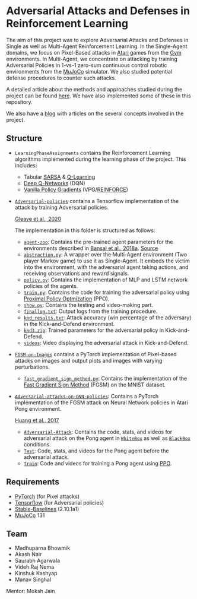 # Adversarial Attacks and Defenses in Reinforcement Learning

The aim of this project was to explore Adversarial Attacks and Defenses in Single as well as Multi-Agent Reinforcement Learning. In the Single-Agent domains, we focus on Pixel-Based attacks in [Atari](https://gym.openai.com/envs/#atari) games from the [Gym](https://gym.openai.com/) environments. In Multi-Agent, we concentrate on attacking by training Adversarial Policies in 1-vs-1 zero-sum continuous control robotic environments from the [MuJoCo](http://www.mujoco.org/) simulator. We also studied potential defense procedures to counter such attacks.

A detailed article about the methods and approaches studied during the project can be found [here](https://aarl-ieee-nitk.github.io/reinforcement-learning,/adversarial/attacks,/defense/mechanisms/2020/04/09/Survey-on-Adversarial-attacks-and-defenses.html). We have also implemented some of these in this repository.

We also have a [blog](https://aarl-ieee-nitk.github.io/) with articles on the several concepts involved in the project.

## Structure

* `LearningPhaseAssignments` contains the Reinforcement Learning algorithms implemented during the learning phase of the project. This includes:
  * Tabular [SARSA](http://incompleteideas.net/book/first/ebook/node64.html) & [Q-Learning](http://incompleteideas.net/book/first/ebook/node65.html)
  * [Deep Q-Networks](https://www.cs.toronto.edu/~vmnih/docs/dqn.pdf) (DQN)
  * [Vanilla Policy Gradients](https://papers.nips.cc/paper/1713-policy-gradient-methods-for-reinforcement-learning-with-function-approximation.pdf) (VPG/[REINFORCE](https://people.cs.umass.edu/~barto/courses/cs687/williams92simple.pdf))
  
* [`Adversarial-policies`](https://github.com/IEEE-NITK/Adversarial-Reinforcement-Learning/tree/master/Adversarial-policies) contains a Tensorflow implementation of the attack by training Adversarial policies.

  [Gleave et al., 2020](https://arxiv.org/abs/1905.10615)
  
  The implementation in this folder is structured as follows:
    * [`agent-zoo`](https://github.com/IEEE-NITK/Adversarial-Reinforcement-Learning/tree/master/Adversarial-policies/agent-zoo): Contains the pre-trained agent parameters for the environments described in [Bansal et al., 2018a](https://arxiv.org/abs/1710.03748). [Source](https://github.com/openai/multiagent-competition)
    * [`abstraction.py`](https://github.com/IEEE-NITK/Adversarial-Reinforcement-Learning/blob/master/Adversarial-policies/abstraction.py): A wrapper over the Multi-Agent environment (Two player Markov game) to use it as Single-Agent. It embeds the victim into the environment, with the adversarial agent taking actions, and receiving observations and reward signals. 
    * [`policy.py`](https://github.com/IEEE-NITK/Adversarial-Reinforcement-Learning/blob/master/Adversarial-policies/policy.py): Contains the implementation of MLP and LSTM network policies of the agents.
    * [`train.py`](https://github.com/IEEE-NITK/Adversarial-Reinforcement-Learning/blob/master/Adversarial-policies/train.py): Contains the code for training the adversarial policy using [Proximal Policy Optmization](https://aarl-ieee-nitk.github.io/reinforcement-learning,/policy-gradient-methods,/sampled-learning,/optimization/theory/2020/03/25/Proximal-Policy-Optimization.html) (PPO).
    * [`show.py`](https://github.com/IEEE-NITK/Adversarial-Reinforcement-Learning/blob/master/Adversarial-policies/show.py): Contains the testing and video-making part.
    * [`finallog.txt`](https://github.com/IEEE-NITK/Adversarial-Reinforcement-Learning/blob/master/Adversarial-policies/finallog.txt): Output logs from the training procedure.
    * [`knd_results.txt`](https://github.com/IEEE-NITK/Adversarial-Reinforcement-Learning/blob/master/Adversarial-policies/knd_results.txt): Attack accuracy (win percentage of the adversary) in the Kick-and-Defend environment.
    * [`knd3.zip`](https://github.com/IEEE-NITK/Adversarial-Reinforcement-Learning/blob/master/Adversarial-policies/knd3.zip): Trained parameters for the adversarial policy in Kick-and-Defend.
    * [`videos`](https://github.com/IEEE-NITK/Adversarial-Reinforcement-Learning/tree/master/Adversarial-policies/videos/adversarial): Video displaying the adversarial attack in Kick-and-Defend.

* [`FGSM-on-Images`](https://github.com/IEEE-NITK/Adversarial-Reinforcement-Learning/tree/master/FGSM-on-images) contains a PyTorch implementation of Pixel-based attacks on images and output plots and images with varying perturbations.

  * [`fast_gradient_sign_method.py`](https://github.com/IEEE-NITK/Adversarial-Reinforcement-Learning/blob/master/FGSM-on-images/fast_gradient_sign_method.py): Contains the implementation of the [Fast Gradient Sign Method](https://arxiv.org/abs/1412.6572) (FGSM) on the MNIST dataset.
  
* [`Adversarial-attacks-on-DNN-policies`](https://github.com/IEEE-NITK/Adversarial-Reinforcement-Learning/tree/master/Adversarial-attacks-on-DNN-policies): Contains a PyTorch implementation of the FGSM attack on Neural Network policies in Atari Pong environment.

  [Huang et al., 2017](https://arxiv.org/abs/1702.02284)

  * [`Adversarial-Attack`](https://github.com/IEEE-NITK/Adversarial-Reinforcement-Learning/tree/master/Adversarial-attacks-on-DNN-policies/Adversarial-Attack): Contains the code, stats, and videos for adversarial attack on the Pong agent in [`WhiteBox`](https://github.com/IEEE-NITK/Adversarial-Reinforcement-Learning/tree/master/Adversarial-attacks-on-DNN-policies/Adversarial-Attack/WhiteBox-attacks) as well as [`BlackBox`](https://github.com/IEEE-NITK/Adversarial-Reinforcement-Learning/tree/master/Adversarial-attacks-on-DNN-policies/Adversarial-Attack/BlackBox-attacks) conditions.
  * [`Test`](https://github.com/IEEE-NITK/Adversarial-Reinforcement-Learning/tree/master/Adversarial-attacks-on-DNN-policies/Test): Code, stats, and videos for the Pong agent before the adversarial attack.
  * [`Train`](https://github.com/IEEE-NITK/Adversarial-Reinforcement-Learning/tree/master/Adversarial-attacks-on-DNN-policies/Train): Code and videos for training a Pong agent using [PPO](https://aarl-ieee-nitk.github.io/reinforcement-learning,/policy-gradient-methods,/sampled-learning,/optimization/theory/2020/03/25/Proximal-Policy-Optimization.html).
  
## Requirements
* [PyTorch](https://pytorch.org/) (for Pixel attacks)
* [Tensorflow](https://www.tensorflow.org/) (for Adversarial policies)
* [Stable-Baselines](https://github.com/hill-a/stable-baselines) (2.10.1a1)
* [MuJoCo](http://www.mujoco.org/) 131

## Team
* Madhuparna Bhowmik
* Akash Nair
* Saurabh Agarwala
* Videh Raj Nema
* Kinshuk Kashyap
* Manav Singhal

Mentor: Moksh Jain